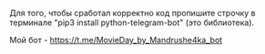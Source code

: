 Для того, чтобы сработал корректно код пропишите строчку в терминале "pip3 install python-telegram-bot" (это библиотека).

Мой бот - https://t.me/MovieDay_by_Mandrushe4ka_bot

